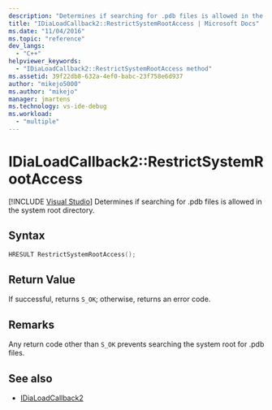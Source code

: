 ```yaml
---
description: "Determines if searching for .pdb files is allowed in the system root directory."
title: "IDiaLoadCallback2::RestrictSystemRootAccess | Microsoft Docs"
ms.date: "11/04/2016"
ms.topic: "reference"
dev_langs:
  - "C++"
helpviewer_keywords:
  - "IDiaLoadCallback2::RestrictSystemRootAccess method"
ms.assetid: 39f22db8-632a-4ef0-babc-23f758e6d937
author: "mikejo5000"
ms.author: "mikejo"
manager: jmartens
ms.technology: vs-ide-debug
ms.workload:
  - "multiple"
---
```

# IDiaLoadCallback2::RestrictSystemRootAccess

 [!INCLUDE [Visual Studio](~/includes/applies-to-version/vs-not-mac.md)]
Determines if searching for .pdb files is allowed in the system root directory.

## Syntax

```C++
HRESULT RestrictSystemRootAccess();
```

## Return Value
 If successful, returns `S_OK`; otherwise, returns an error code.

## Remarks
 Any return code other than `S_OK` prevents searching the system root for .pdb files.

## See also
- [IDiaLoadCallback2](../../debugger/debug-interface-access/idialoadcallback2.md)
